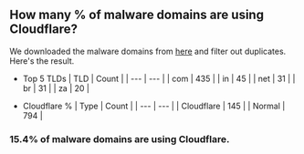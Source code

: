 ## How many % of malware domains are using Cloudflare?


We downloaded the malware domains from [here](https://urlhaus.abuse.ch) and filter out duplicates.
Here's the result.


[//]: # (start replacement)


- Top 5 TLDs
| TLD | Count |
| --- | --- |
| com | 435 |
| in | 45 |
| net | 31 |
| br | 31 |
| za | 20 |


- Cloudflare %
| Type | Count |
| --- | --- |
| Cloudflare | 145 |
| Normal | 794 |


### 15.4% of malware domains are using Cloudflare.